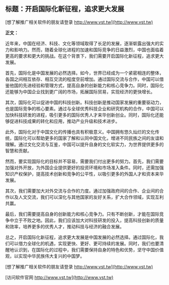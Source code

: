 ## **标题：开启国际化新征程，追求更大发展**

[想了解推广相关软件的朋友请登录 http://www.vst.tw](http://www.vst.tw)

**正文：**

近年来，中国在经济、科技、文化等领域取得了长足的发展，逐渐崭露出强大的实力和影响力。然而，随着全球化进程的加速和国际竞争的日益激烈，中国也面临着更高的要求和更大的挑战。在这个背景下，我们需要开启国际化新征程，追求更大发展。

首先，国际化是中国发展的必然选择。如今，世界已经成为一个紧密相连的整体，各国之间相互依存、相互交流的程度空前增加。通过国际交流与合作，中国可以借鉴他国的先进经验和管理方式，提高自身的创新能力和核心竞争力。同时，国际化还能够为中国企业找到更广阔的市场，拓展国际贸易，实现经济的更快增长。

其次，国际化可以促进中国的科技创新。科技创新是推动国家发展的重要驱动力，也是国际竞争的核心要素。通过与全球优秀科技企业和研究机构的合作，中国可以加快科技研发的进程，吸引更多的国际优秀人才来华创新创业。同时，国际化还能够促进科技成果的转化和应用，推动产业升级和技术进步。

此外，国际化对于中国文化的传播也具有积极意义。中国拥有悠久灿烂的文化传统，国际化可以帮助更多的国家了解和认同中国文化，增进不同民族之间的友谊和理解。通过文化交流与互鉴，中国可以提升自身的文化软实力，为世界提供更多的智慧和贡献。

然而，要实现国际化的目标并不容易，需要我们付出更多的努力。首先，我们需要加强对外开放，为外国企业提供更好的投资环境和市场准入条件。同时，还需加强知识产权保护，提高技术创新和竞争的公平性，以吸引更多的外国人才和资本来华发展。

其次，我们需要加大对外交流与合作的力度。通过加强政府间的合作、企业间的合作以及人文交流，我们可以深化与其他国家的友好关系，扩大合作领域，实现互利共赢。

最后，我们需要提高自身的创新能力和核心竞争力。只有不断创新，才能在国际竞争中立于不败之地。因此，我们应该加大对科技研发的投入，提高科技创新的质量和效率，培养更多的优秀人才，推动科技与经济的融合发展。

总之，开启国际化新征程，追求更大发展是中国发展的必然选择。通过国际化，我们可以借力全球化的机遇，实现更快、更好、更可持续的发展。同时，我们也要清醒地认识到，在国际化的过程中，我们需要保持自身的特色和优势，坚守中国价值观，以实现中华民族伟大复兴的中国梦。

[想了解推广相关软件的朋友请登录 http://www.vst.tw](http://www.vst.tw)


[访问软件官网 http://www.vst.tw](http://www.vst.tw)
